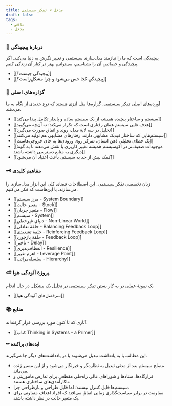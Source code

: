 ```yaml
---
title: مدخل × تفکر سیستمی
draft: false
tags:
  - ناقص
  - مدخل
---
```

### 🌌 دربارهٔ پیچیدگی

پیچیدگی است که ما را نیازمند مدل‌سازی سیستمی و تغییر نگرش به دنیا می‌کند. اگر پیچیدگی و خصائص آن را بشناسیم، می‌توانیم بهتر در کنار آن زندگی کنیم.

- [[پیچیدگی چیست؟]]
- [[پیچیدگی کجا حس می‌شود و چرا مشکل‌زاست؟]]
### 👑 گزاره‌های اصلی

آورده‌های اصلی تفکر سیستمی. گزاره‌ها مثل لنزی هستند که نوع جدیدی از نگاه به ما می‌دهند.

- [[سیستم و ساختار پیچیده همیشه از یک سیستم ساده و پایدار تکامل پیدا می‌کند]]
- [[هدف غایی سیستم همان رفتاری است که تکرار می‌کند؛ نه آن‌چه می‌گوید]]
- [[تحلیل در سه لایهٔ مدل، روند و اتفاق صورت می‌گیرد]]
- [[سیستم‌هایی که ساختار فیدبک مشابهی دارند، رفتارهای مشابهی هم تولید می‌کنند]]
- [[یک خطای تحلیلی ذهن انسان، تمرکز روی ورودی‌ها به جای خروجی‌هاست]]
- [[موجودات ضعیف‌تر در اکوسیستم همیشه تغییر کاربری یا نقش می‌دهند تا به گونهٔ دیگری به منابع دسترسی داشته باشند]]
- [[کمک بیش از حد به سیستم، باعث اعتیاد آن می‌شود]]
### 🗝 مفاهیم کلیدی

زبان تخصصی تفکر سیستمی. این اصطلاحات فضای کلی این ابزار مدل‌سازی را می‌سازند. با این‌هاست که فکر می‌کنیم.

- [[مرز سیستم - System Boundary]]
- [[متغیر حالت - Stock]]
- [[متغیر جریان - Flow]]
- [[سیستم - System]]
- [[دنیای غیرخطی - Non-Linear World]]
- [[حلقهٔ تعادلی - Balancing Feedback Loop]]
- [[حلقهٔ تشدیدی - Reinforcing Feedback Loop]]
- [[حلقهٔ بازخورد - Feedback Loop]]
- [[تأخیر - Delay]]
- [[انعطاف‌پذیری - Resilience]]
- [[اهرم تغییر - Leverage Point]]
- [[سلسله‌مراتب - Hierarchy]]

### ⛅ پروژهٔ آلودگی هوا

یک نمونهٔ عملی در به کار بستن تفکر سیستمی در تحلیل یک مشکل. در حال انجام 

- [[سرفصل‌های آلودگی هوا]]

### 📚 منابع

آثاری که تا کنون مورد بررسی قرار گرفته‌اند.

- [[کتاب Thinking in Systems - a Primer]]

#### ✏ ایده‌های پراکنده

این مطالب یا به یادداشت تبدیل می‌شوند یا در یادداشت‌های دیگر جا می‌گیرند.

- مصلح سیستم بعد از مدتی تبدیل به نظاره‌گر و خبرنگار می‌شود و از این مسیر زنده می‌ماند.
- قرارگاه‌ها، ستادها و شوراهای عالی راه‌حلی مقطعی برای تعارض ماموریتی و ناکارآمدی‌های ساختاری هستند.
- سیستم‌ها قابل کنترل نیستند؛ اما قابل طراحی و بازطراحی چرا.
- مقاومت در برابر سیاست‌گذاری زمانی اتفاق می‌افتد که افراد اهداف متفاوتی برای یک متغیر حالت در نظر داشته باشند. 